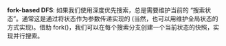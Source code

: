 **fork-based DFS**: 如果我们使用深度优先搜索，总是需要维护当前的 “搜索状态”。通常这是通过将状态作为参数传递实现的 (当然，也可以用维护全局状态的方式实现)。借助 fork()，我们可以在每个搜索分支创建一个当前状态的快照，实现并行搜索。
